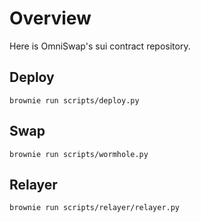 

# Overview

Here is OmniSwap's sui contract repository.

## Deploy 

~~~shell
brownie run scripts/deploy.py
~~~

## Swap

~~~shell
brownie run scripts/wormhole.py
~~~

## Relayer

~~~shell
brownie run scripts/relayer/relayer.py
~~~
